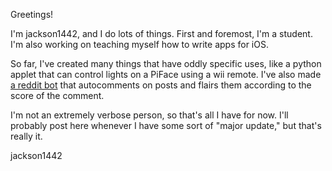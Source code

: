 Greetings!

I'm jackson1442, and I do lots of things. First and foremost, I'm a student.
I'm also working on teaching myself how to write apps for iOS.

So far, I've created many things that have oddly specific uses, like a python
applet that can control lights on a PiFace using a wii remote. I've also made
[a reddit bot](https://github.com/jackson1442/redditBot) that autocomments on
posts and flairs them according to the score of the comment.

I'm not an extremely verbose person, so that's all I have for now. I'll probably
post here whenever I have some sort of "major update," but that's really it.

jackson1442
